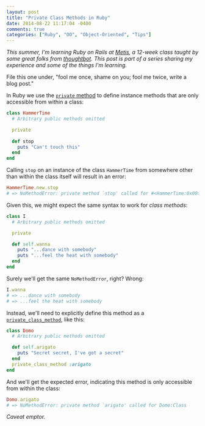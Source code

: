 ```yaml
---
layout: post
title: "Private Class Methods in Ruby"
date: 2014-08-22 11:17:04 -0400
comments: true
categories: ["Ruby", "OO", "Object-Oriented", "Tips"]
---
```


*This summer, I'm learning Ruby on Rails at [Metis], a 12-week class taught by some great folks from [thoughtbot]. This post is part of a series sharing my experience and some of the things I'm learning.*

[Metis]: http://www.thisismetis.com
[thoughtbot]: http://www.thoughtbot.com

File this one under, "fool me once, shame on you; fool me twice, write a blog post."

In Ruby we use the [`private` method](http://www.ruby-doc.org/core-2.1.2/Module.html#method-i-private) to define instance methods that are only accessible from within a class:

<!-- More -->

```ruby
class HammerTime
  # Arbitrary public methods omitted

  private
  
  def stop
    puts "Can't touch this"
  end
end
```

Calling `stop` on an instance of the class `HammerTime` from somewhere other than within the class itself will result in an error:

```ruby
HammerTime.new.stop
# => NoMethodError: private method `stop' called for #<HammerTime:0x00>
```

Given this, we might expect the same syntax to work for *class methods*:

```ruby
class I
  # Arbitrary public methods omitted

  private

  def self.wanna
    puts "...dance with somebody"
    puts "...feel the heat with somebody"
  end
end
```

Surely we'll get the same `NoMethodError`, right? Wrong:

```ruby
I.wanna
# => ...dance with somebody
# => ...feel the heat with somebody
```

Instead, we'll need to explicitly define this method as a [`private_class_method`](http://www.ruby-doc.org/core-2.1.2/Module.html#method-i-private_class_method), like this:

```ruby
class Domo
  # Arbitrary public methods omitted

  def self.arigato
    puts "Secret secret, I've got a secret"
  end
  private_class_method :arigato
end
```

And we'll get the expected error, indicating this method is only accessible from within the class:

```ruby
Domo.arigato
# => NoMethodError: private method `arigato' called for Domo:Class
```

*Caveat emptor.*